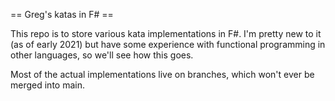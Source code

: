 
== Greg's katas in F# ==

This repo is to store various kata implementations in F#. 
I'm pretty new to it (as of early 2021) but have some experience
with functional programming in other languages, so we'll see
how this goes. 

Most of the actual implementations live on branches, which won't
ever be merged into main. 
